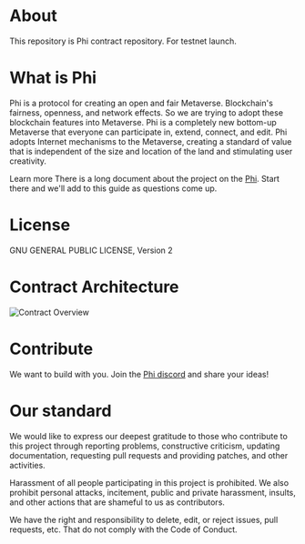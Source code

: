 # About

This repository is Phi contract repository.
For testnet launch.

# What is Phi

Phi is a protocol for creating an open and fair Metaverse.
Blockchain's fairness, openness, and network effects. So we are trying to adopt these blockchain features into Metaverse. Phi is a completely new bottom-up Metaverse that everyone can participate in, extend, connect, and edit. Phi adopts Internet mechanisms to the Metaverse, creating a standard of value that is independent of the size and location of the land and stimulating user creativity.

Learn more
There is a long document about the project on the [Phi](https://medium.com/@phi.xyz/introducing-phi-a-blockchain-native-metaverse-with-ens-and-on-chain-activities-1f5bb1a02eed). Start there and we'll add to this guide as questions come up.

# License

GNU GENERAL PUBLIC LICENSE, Version 2

# Contract Architecture

![Contract Overview](/PHI_Overview.png)

# Contribute

We want to build with you. Join the [Phi discord](https://discord.gg/phi) and share your ideas!

# Our standard

We would like to express our deepest gratitude to those who contribute to this project through reporting problems, constructive criticism, updating documentation, requesting pull requests and providing patches, and other activities.

Harassment of all people participating in this project is prohibited. We also prohibit personal attacks, incitement, public and private harassment, insults, and other actions that are shameful to us as contributors.

We have the right and responsibility to delete, edit, or reject issues, pull requests, etc. That do not comply with the Code of Conduct.
